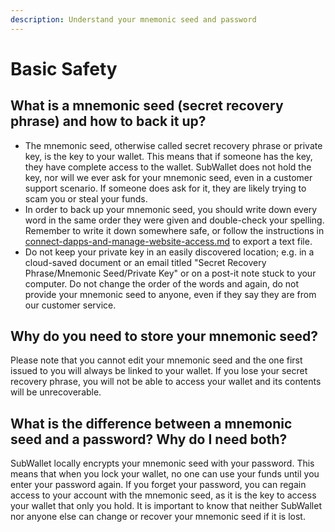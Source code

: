 ```yaml
---
description: Understand your mnemonic seed and password
---
```


# Basic Safety

## **What is a mnemonic seed (secret recovery phrase) and how to back it up?**

* The mnemonic seed, otherwise called secret recovery phrase or private key, is the key to your wallet. This means that if someone has the key, they have complete access to the wallet. SubWallet does not hold the key, nor will we ever ask for your mnemonic seed, even in a customer support scenario. If someone does ask for it, they are likely trying to scam you or steal your funds.&#x20;
* In order to back up your mnemonic seed, you should write down every word in the same order they were given and double-check your spelling. Remember to write it down somewhere safe, or follow the instructions in [connect-dapps-and-manage-website-access.md](../extension-user-guide/connect-dapps-and-manage-website-access.md "mention") to export a text file.&#x20;
* Do not keep your private key in an easily discovered location; e.g. in a cloud-saved document or an email titled "Secret Recovery Phrase/Mnemonic Seed/Private Key" or on a post-it note stuck to your computer. Do not change the order of the words and again, do not provide your mnemonic seed to anyone, even if they say they are from our customer service.

## **Why do you need to store your mnemonic seed?**

Please note that you cannot edit your mnemonic seed and the one first issued to you will always be linked to your wallet. If you lose your secret recovery phrase, you will not be able to access your wallet and its contents will be unrecoverable.

## **What is the difference between a mnemonic seed and a password? Why do I need both?**

SubWallet locally encrypts your mnemonic seed with your password. This means that when you lock your wallet, no one can use your funds until you enter your password again. If you forget your password, you can regain access to your account with the mnemonic seed, as it is the key to access your wallet that only you hold. It is important to know that neither SubWallet nor anyone else can change or recover your mnemonic seed if it is lost.
